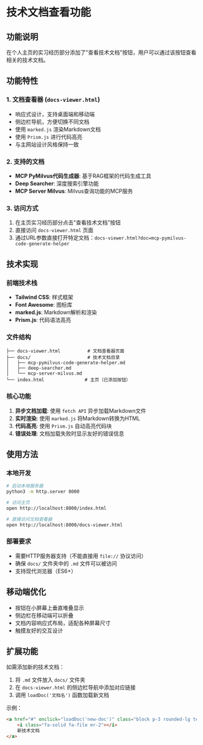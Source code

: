 # 技术文档查看功能

## 功能说明

在个人主页的实习经历部分添加了"查看技术文档"按钮，用户可以通过该按钮查看相关的技术文档。

## 功能特性

### 1. 文档查看器 (`docs-viewer.html`)
- 响应式设计，支持桌面端和移动端
- 侧边栏导航，方便切换不同文档
- 使用 `marked.js` 渲染Markdown文档
- 使用 `Prism.js` 进行代码高亮
- 与主网站设计风格保持一致

### 2. 支持的文档
- **MCP PyMilvus代码生成器**: 基于RAG框架的代码生成工具
- **Deep Searcher**: 深度搜索引擎功能
- **MCP Server Milvus**: Milvus查询功能的MCP服务

### 3. 访问方式
1. 在主页实习经历部分点击"查看技术文档"按钮
2. 直接访问 `docs-viewer.html` 页面
3. 通过URL参数直接打开特定文档：`docs-viewer.html?doc=mcp-pymilvus-code-generate-helper`

## 技术实现

### 前端技术栈
- **Tailwind CSS**: 样式框架
- **Font Awesome**: 图标库
- **marked.js**: Markdown解析和渲染
- **Prism.js**: 代码语法高亮

### 文件结构
```
├── docs-viewer.html          # 文档查看器页面
├── docs/                     # 技术文档目录
│   ├── mcp-pymilvus-code-generate-helper.md
│   ├── deep-searcher.md
│   └── mcp-server-milvus.md
└── index.html               # 主页（已添加按钮）
```

### 核心功能
1. **异步文档加载**: 使用 `fetch API` 异步加载Markdown文件
2. **实时渲染**: 使用 `marked.js` 将Markdown转换为HTML
3. **代码高亮**: 使用 `Prism.js` 自动高亮代码块
4. **错误处理**: 文档加载失败时显示友好的错误信息

## 使用方法

### 本地开发
```bash
# 启动本地服务器
python3 -m http.server 8000

# 访问主页
open http://localhost:8000/index.html

# 直接访问文档查看器
open http://localhost:8000/docs-viewer.html
```

### 部署要求
- 需要HTTP服务器支持（不能直接用 `file://` 协议访问）
- 确保 `docs/` 文件夹中的 `.md` 文件可以被访问
- 支持现代浏览器（ES6+）

## 移动端优化

- 按钮在小屏幕上垂直堆叠显示
- 侧边栏在移动端可以折叠
- 文档内容响应式布局，适配各种屏幕尺寸
- 触摸友好的交互设计

## 扩展功能

如需添加新的技术文档：

1. 将 `.md` 文件放入 `docs/` 文件夹
2. 在 `docs-viewer.html` 的侧边栏导航中添加对应链接
3. 调用 `loadDoc('文档名')` 函数加载新文档

示例：
```html
<a href="#" onclick="loadDoc('new-doc')" class="block p-3 rounded-lg text-gray-700 hover:bg-primary hover:text-white transition-colors cursor-pointer">
    <i class="fa-solid fa-file mr-2"></i>
    新技术文档
</a>
``` 